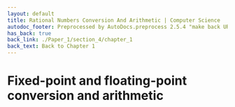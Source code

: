 ```yaml
---
layout: default
title: Rational Numbers Conversion And Arithmetic | Computer Science
autodoc_footer: Preprocessed by AutoDocs.preprocess 2.5.4 "make back URLs relative" ⓒ Starwort, 2020
has_back: true
back_link: ./Paper_1/section_4/chapter_1
back_text: Back to Chapter 1
---
```


# Fixed-point and floating-point conversion and arithmetic